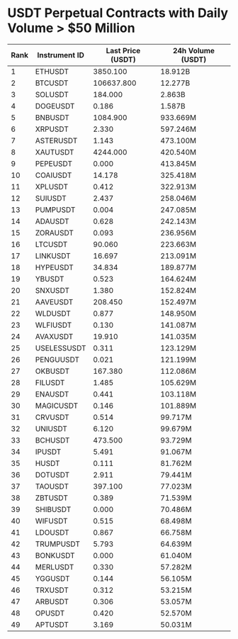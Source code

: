 # USDT Perpetual Contracts with Daily Volume > $50 Million

| Rank | Instrument ID | Last Price (USDT) | 24h Volume (USDT) |
|------|---------------|-------------------|-------------------|
| 1 | ETHUSDT | 3850.100 | 18.912B |
| 2 | BTCUSDT | 106637.800 | 12.277B |
| 3 | SOLUSDT | 184.000 | 2.863B |
| 4 | DOGEUSDT | 0.186 | 1.587B |
| 5 | BNBUSDT | 1084.900 | 933.669M |
| 6 | XRPUSDT | 2.330 | 597.246M |
| 7 | ASTERUSDT | 1.143 | 473.100M |
| 8 | XAUTUSDT | 4244.000 | 420.540M |
| 9 | PEPEUSDT | 0.000 | 413.845M |
| 10 | COAIUSDT | 14.178 | 325.418M |
| 11 | XPLUSDT | 0.412 | 322.913M |
| 12 | SUIUSDT | 2.437 | 258.046M |
| 13 | PUMPUSDT | 0.004 | 247.085M |
| 14 | ADAUSDT | 0.628 | 242.143M |
| 15 | ZORAUSDT | 0.093 | 236.956M |
| 16 | LTCUSDT | 90.060 | 223.663M |
| 17 | LINKUSDT | 16.697 | 213.091M |
| 18 | HYPEUSDT | 34.834 | 189.877M |
| 19 | YBUSDT | 0.523 | 164.624M |
| 20 | SNXUSDT | 1.380 | 152.824M |
| 21 | AAVEUSDT | 208.450 | 152.497M |
| 22 | WLDUSDT | 0.877 | 148.950M |
| 23 | WLFIUSDT | 0.130 | 141.087M |
| 24 | AVAXUSDT | 19.910 | 141.035M |
| 25 | USELESSUSDT | 0.311 | 123.129M |
| 26 | PENGUUSDT | 0.021 | 121.199M |
| 27 | OKBUSDT | 167.380 | 112.086M |
| 28 | FILUSDT | 1.485 | 105.629M |
| 29 | ENAUSDT | 0.441 | 103.118M |
| 30 | MAGICUSDT | 0.146 | 101.889M |
| 31 | CRVUSDT | 0.514 | 99.717M |
| 32 | UNIUSDT | 6.120 | 99.679M |
| 33 | BCHUSDT | 473.500 | 93.729M |
| 34 | IPUSDT | 5.491 | 91.067M |
| 35 | HUSDT | 0.111 | 81.762M |
| 36 | DOTUSDT | 2.911 | 79.441M |
| 37 | TAOUSDT | 397.100 | 77.023M |
| 38 | ZBTUSDT | 0.389 | 71.539M |
| 39 | SHIBUSDT | 0.000 | 70.486M |
| 40 | WIFUSDT | 0.515 | 68.498M |
| 41 | LDOUSDT | 0.867 | 66.758M |
| 42 | TRUMPUSDT | 5.793 | 64.639M |
| 43 | BONKUSDT | 0.000 | 61.040M |
| 44 | MERLUSDT | 0.330 | 57.282M |
| 45 | YGGUSDT | 0.144 | 56.105M |
| 46 | TRXUSDT | 0.312 | 53.215M |
| 47 | ARBUSDT | 0.306 | 53.057M |
| 48 | OPUSDT | 0.420 | 52.570M |
| 49 | APTUSDT | 3.169 | 50.031M |
